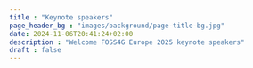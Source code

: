 ```yaml
---
title : "Keynote speakers"
page_header_bg : "images/background/page-title-bg.jpg"
date: 2024-11-06T20:41:24+02:00
description : "Welcome FOSS4G Europe 2025 keynote speakers"
draft : false
---
```

